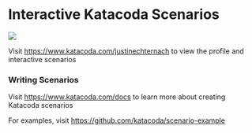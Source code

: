 # Interactive Katacoda Scenarios

[![](http://shields.katacoda.com/katacoda/justinechternach/count.svg)](https://www.katacoda.com/justinechternach "Get your profile on Katacoda.com")

Visit https://www.katacoda.com/justinechternach to view the profile and interactive scenarios

### Writing Scenarios
Visit https://www.katacoda.com/docs to learn more about creating Katacoda scenarios

For examples, visit https://github.com/katacoda/scenario-example
